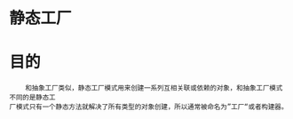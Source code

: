 # 静态工厂

# 目的
        和抽象工厂类似，静态工厂模式用来创建一系列互相关联或依赖的对象，和抽象工厂模式不同的是静态工
    厂模式只有一个静态方法就解决了所有类型的对象创建，所以通常被命名为”工厂“或者构建器。